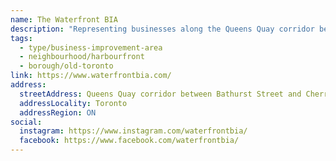 ```yaml
---
name: The Waterfront BIA
description: "Representing businesses along the Queens Quay corridor between Bathurst and Cherry St, the Waterfront BIA is the business community's voice and the unifying entity to Toronto's Waterfront. A stone's throw from the downtown and financial core, the Waterfront is the heart of the City's central waterfront, featuring galleries, studios, cultural festivals, restaurants, parks, and stunning lakefront views."
tags:
  - type/business-improvement-area
  - neighbourhood/harbourfront
  - borough/old-toronto
link: https://www.waterfrontbia.com/
address:
  streetAddress: Queens Quay corridor between Bathurst Street and Cherry Street
  addressLocality: Toronto
  addressRegion: ON
social:
  instagram: https://www.instagram.com/waterfrontbia/
  facebook: https://www.facebook.com/waterfrontbia/
---
```

